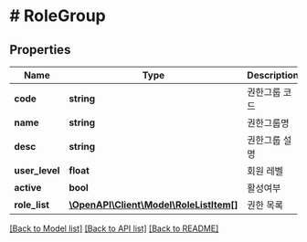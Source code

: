 # # RoleGroup

## Properties

Name | Type | Description | Notes
------------ | ------------- | ------------- | -------------
**code** | **string** | 권한그룹 코드 |
**name** | **string** | 권한그룹명 |
**desc** | **string** | 권한그룹 설명 | [optional]
**user_level** | **float** | 회원 레벨 |
**active** | **bool** | 활성여부 |
**role_list** | [**\OpenAPI\Client\Model\RoleListItem[]**](RoleListItem.md) | 권한 목록 |

[[Back to Model list]](../../README.md#models) [[Back to API list]](../../README.md#endpoints) [[Back to README]](../../README.md)
